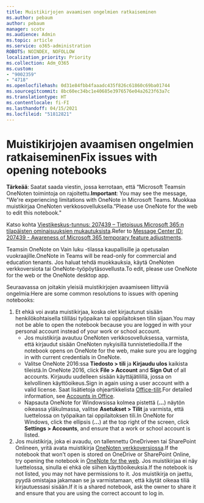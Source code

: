 ```yaml
---
title: Muistikirjojen avaamisen ongelmien ratkaiseminen
ms.author: pebaum
author: pebaum
manager: scotv
ms.audience: Admin
ms.topic: article
ms.service: o365-administration
ROBOTS: NOINDEX, NOFOLLOW
localization_priority: Priority
ms.collection: Adm_O365
ms.custom:
- "9002359"
- "4718"
ms.openlocfilehash: 0d31e84fbb4faaadc435f826c61860c69ba01744
ms.sourcegitcommit: 8bc60ec34bc1e40685e3976576e04a2623f63a7c
ms.translationtype: HT
ms.contentlocale: fi-FI
ms.lasthandoff: 04/15/2021
ms.locfileid: "51812821"
---
```

# <a name="fix-issues-with-opening-notebooks"></a><span data-ttu-id="1ec53-102">Muistikirjojen avaamisen ongelmien ratkaiseminen</span><span class="sxs-lookup"><span data-stu-id="1ec53-102">Fix issues with opening notebooks</span></span>

<span data-ttu-id="1ec53-103">**Tärkeää**: Saatat saada viestin, jossa kerrotaan, että “Microsoft Teamsin OneNoten toimintoja on rajoitettu.</span><span class="sxs-lookup"><span data-stu-id="1ec53-103">**Important**: You may see the message, "We're experiencing limitations with OneNote in Microsoft Teams.</span></span> <span data-ttu-id="1ec53-104">Muokkaa muistikirjaa OneNoten verkkosovelluksella.”</span><span class="sxs-lookup"><span data-stu-id="1ec53-104">Please use OneNote for the web to edit this notebook."</span></span>

<span data-ttu-id="1ec53-105">Katso kohta [Viestikeskus-tunnus: 207439 – Tietoisuus Microsoft 365:n tilapäisten ominaisuuksien mukautuksista](https://admin.microsoft.com/Adminportal/Home?source=applauncher#MessageCenter?id=MC207439).</span><span class="sxs-lookup"><span data-stu-id="1ec53-105">Refer to [Message Center ID: 207439 - Awareness of Microsoft 365 temporary feature adjustments](https://admin.microsoft.com/Adminportal/Home?source=applauncher#MessageCenter?id=MC207439).</span></span>

<span data-ttu-id="1ec53-106">Teamsin OneNote on Vain luku -tilassa kaupallisille ja opetusalan vuokraajille.</span><span class="sxs-lookup"><span data-stu-id="1ec53-106">OneNote in Teams will be read-only for commercial and education tenants.</span></span> <span data-ttu-id="1ec53-107">Jos haluat tehdä muokkauksia, käytä OneNoten verkkoversiota tai OneNote-työpöytäsovellusta.</span><span class="sxs-lookup"><span data-stu-id="1ec53-107">To edit, please use OneNote for the web or the OneNote desktop app.</span></span>

<span data-ttu-id="1ec53-108">Seuraavassa on joitakin yleisiä muistikirjojen avaamiseen liittyviä ongelmia:</span><span class="sxs-lookup"><span data-stu-id="1ec53-108">Here are some common resolutions to issues with opening notebooks:</span></span>

1. <span data-ttu-id="1ec53-109">Et ehkä voi avata muistikirjaa, koska olet kirjautunut sisään henkilökohtaisella tililläsi työpaikan tai oppilaitoksen tilin sijaan.</span><span class="sxs-lookup"><span data-stu-id="1ec53-109">You may not be able to open the notebook because you are logged in with your personal account instead of your work or school account.</span></span>
    - <span data-ttu-id="1ec53-110">Jos muistikirja avautuu OneNoten verkkosovelluksessa, varmista, että kirjaudut sisään OneNoten nykyisillä tunnistetiedoilla.</span><span class="sxs-lookup"><span data-stu-id="1ec53-110">If the notebook opens on OneNote for the web, make sure you are logging in with current credentials in OneNote.</span></span>
    - <span data-ttu-id="1ec53-111">Valitse OneNote 2016:ssa **Tiedosto > tili** ja **Kirjaudu ulos** kaikista tileistä.</span><span class="sxs-lookup"><span data-stu-id="1ec53-111">In OneNote 2016, click **File > Account** and **Sign Out** of all accounts.</span></span> <span data-ttu-id="1ec53-112">Kirjaudu uudelleen sisään käyttäjätilillä, jossa on kelvollinen käyttöoikeus.</span><span class="sxs-lookup"><span data-stu-id="1ec53-112">Sign in again using a user account with a valid license.</span></span> <span data-ttu-id="1ec53-113">Saat lisätietoja ohjeartikkelista [Office-tilit](https://support.office.com/article/accounts-in-office-628ea040-f265-49de-b986-be09c3ebf8a9).</span><span class="sxs-lookup"><span data-stu-id="1ec53-113">For detailed information, see [Accounts in Office](https://support.office.com/article/accounts-in-office-628ea040-f265-49de-b986-be09c3ebf8a9).</span></span> 
    - <span data-ttu-id="1ec53-114">Napsauta OneNote for Windowsissa kolmea pistettä (**...**) näytön oikeassa yläkulmassa, valitse **Asetukset > Tilit** ja varmista, että luettelossa on työpaikan tai oppilaitoksen tili.</span><span class="sxs-lookup"><span data-stu-id="1ec53-114">In OneNote for Windows, click the ellipsis (**…**) at the top right of the screen, click **Settings > Accounts**, and ensure that a work or school account is listed.</span></span> 
2. <span data-ttu-id="1ec53-115">Jos muistikirja, joka ei avaudu, on tallennettu OneDriveen tai SharePoint Onlineen, yritä avata muistikirja [OneNoten verkkoversiossa](https://onenote.com).</span><span class="sxs-lookup"><span data-stu-id="1ec53-115">If the notebook that won't open is stored on OneDrive or SharePoint Online, try opening the notebook in [OneNote for the web](https://onenote.com).</span></span> <span data-ttu-id="1ec53-116">Jos muistikirjaa ei näy luettelossa, sinulla ei ehkä ole siihen käyttöoikeuksia.</span><span class="sxs-lookup"><span data-stu-id="1ec53-116">If the notebook is not listed, you may not have permissions to it.</span></span> <span data-ttu-id="1ec53-117">Jos muistikirja on jaettu, pyydä omistajaa jakamaan se ja varmistamaan, että käytät oikeaa tiliä kirjautuessasi sisään.</span><span class="sxs-lookup"><span data-stu-id="1ec53-117">If it is a shared notebook, ask the owner to share it and ensure that you are using the correct account to log in.</span></span>
